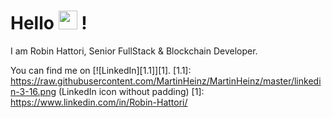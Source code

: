 # Hello <img src="https://raw.githubusercontent.com/MartinHeinz/MartinHeinz/master/wave.gif" width="30px"> !
<p style="font-size: '12px';">I am Robin Hattori, Senior FullStack & Blockchain Developer.</p>

You can find me on [![LinkedIn][1.1]][1].
[1.1]: https://raw.githubusercontent.com/MartinHeinz/MartinHeinz/master/linkedin-3-16.png (LinkedIn icon without padding)
[1]: https://www.linkedin.com/in/Robin-Hattori/
